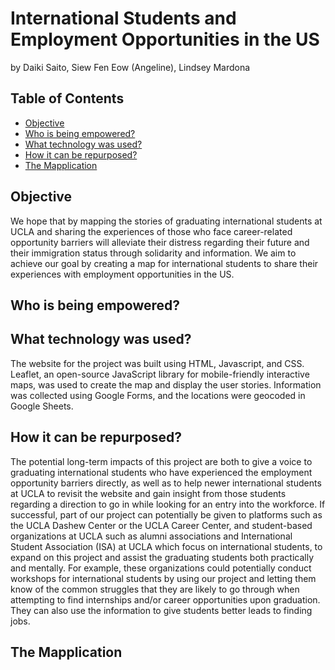 # International Students and Employment Opportunities in the US #

by Daiki Saito, Siew Fen Eow (Angeline), Lindsey Mardona

## Table of Contents ##
* [Objective](#objective_Barriers_Across_Borders)
* [Who is being empowered?](#empowered_Barriers_Across_Borders)
* [What technology was used?](#technology_Barriers_Across_Borders)
* [How it can be repurposed?](#repurposed_Barriers_Across_Borders)
* [The Mapplication](#mapplication_Barriers_Across_Borders)

## Objective<a name="objective_Barriers_Across_Borders"></a> ##

We hope that by mapping the stories of graduating international students at UCLA and sharing the experiences of those who face career-related opportunity barriers will alleviate their distress regarding their future and their immigration status through solidarity and information. We aim to achieve our goal by creating a map for international students to share their experiences with employment opportunities in the US.

## Who is being empowered?<a name="empowered_Barriers_Across_Borders"></a> ##

## What technology was used?<a name="technology_Barriers_Across_Borders"></a> ##

The website for the project was built using HTML, Javascript, and CSS. Leaflet, an open-source JavaScript library for mobile-friendly interactive maps, was used to create the map and display the user stories. Information was collected using Google Forms, and the locations were geocoded in Google Sheets. 

## How it can be repurposed?<a name="repurposed_Barriers_Across_Borders"></a> ##

The potential long-term impacts of this project are both to give a voice to graduating international students who have experienced the employment opportunity barriers directly, as well as to help newer international students at UCLA to revisit the website and gain insight from those students regarding a direction to go in while looking for an entry into the workforce. If successful, part of our project can potentially be given to platforms such as the UCLA Dashew Center or the UCLA Career Center, and student-based organizations at UCLA such as alumni associations and International Student Association (ISA) at UCLA which focus on international students, to expand on this project and assist the graduating students both practically and mentally. For example, these organizations could potentially conduct workshops for international students by using our project and letting them know of the common struggles that they are likely to go through when attempting to find internships and/or career opportunities upon graduation. They can also use the information to give students better leads to finding jobs.

## The Mapplication<a name="mapplication_Barriers_Across_Borders"></a> ##
